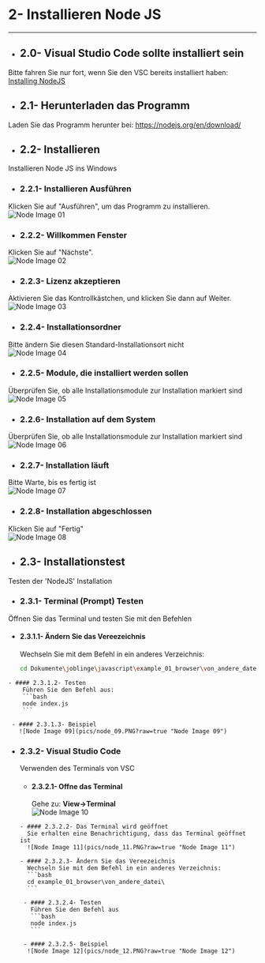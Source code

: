 # 2- Installieren Node JS
----

- ## 2.0- Visual Studio Code sollte installiert sein
Bitte fahren Sie nur fort, wenn Sie den VSC bereits installiert haben:
[Installing NodeJS](../vsc/README.md)

- ## 2.1- Herunterladen das Programm
Laden Sie das Programm herunter bei:
https://nodejs.org/en/download/

- ## 2.2- Installieren
Installieren Node JS ins Windows

  - ### 2.2.1- Installieren Ausführen
  Klicken Sie auf "Ausführen", um das Programm zu installieren.
  ![Node Image 01](pics/node_01.PNG?raw=true "Node Image 01")

  - ### 2.2.2- Willkommen Fenster
  Klicken Sie auf "Nächste".                   
  ![Node Image 02](pics/node_02.PNG?raw=true "Node Image 02")

  - ### 2.2.3- Lizenz akzeptieren
  Aktivieren Sie das Kontrollkästchen, und klicken Sie dann auf Weiter.
  ![Node Image 03](pics/node_03.PNG?raw=true "Node Image 03")

  - ### 2.2.4- Installationsordner
  Bitte ändern Sie diesen Standard-Installationsort nicht               
  ![Node Image 04](pics/node_04.PNG?raw=true "Node Image 04")

  - ### 2.2.5- Module, die installiert werden sollen
  Überprüfen Sie, ob alle Installationsmodule zur Installation markiert sind
  ![Node Image 05](pics/node_05.PNG?raw=true "Node Image 05")

  - ### 2.2.6- Installation auf dem System
  Überprüfen Sie, ob alle Installationsmodule zur Installation markiert sind
  ![Node Image 06](pics/node_06.PNG?raw=true "Node Image 06")

  - ### 2.2.7- Installation läuft
  Bitte Warte, bis es fertig ist        
  ![Node Image 07](pics/node_07.PNG?raw=true "Node Image 07")

  - ### 2.2.8- Installation abgeschlossen
  Klicken Sie auf "Fertig"             
  ![Node Image 08](pics/node_08.PNG?raw=true "Node Image 08")

- ## 2.3- Installationstest
Testen der 'NodeJS' Installation

  - ### 2.3.1- Terminal (Prompt) Testen
  Öffnen Sie das Terminal und testen Sie mit den Befehlen

   - #### 2.3.1.1- Ändern Sie das Vereezeichnis
   		Wechseln Sie mit dem Befehl in ein anderes Verzeichnis:
        ```bash
        cd Dokumente\joblinge\javascript\example_01_browser\von_andere_datei\
        ```

    - #### 2.3.1.2- Testen
   		Führen Sie den Befehl aus:
        ```bash
        node index.js
        ```       

     - #### 2.3.1.3- Beispiel
       ![Node Image 09](pics/node_09.PNG?raw=true "Node Image 09")

  - ### 2.3.2- Visual Studio Code
    Verwenden des Terminals von VSC

       - #### 2.3.2.1- Offne das Terminal
         Gehe zu: **View->Terminal**       
         ![Node Image 10](pics/node_10.PNG?raw=true "Node Image 10")

        - #### 2.3.2.2- Das Terminal wird geöffnet
          Sie erhalten eine Benachrichtigung, dass das Terminal geöffnet ist
          ![Node Image 11](pics/node_11.PNG?raw=true "Node Image 11")

        - #### 2.3.2.3- Ändern Sie das Vereezeichnis
          Wechseln Sie mit dem Befehl in ein anderes Verzeichnis:
          ```bash
          cd example_01_browser\von_andere_datei\
          ```

         - #### 2.3.2.4- Testen
           Führen Sie den Befehl aus
           ```bash
           node index.js
           ```

         - #### 2.3.2.5- Beispiel
          ![Node Image 12](pics/node_12.PNG?raw=true "Node Image 12")
